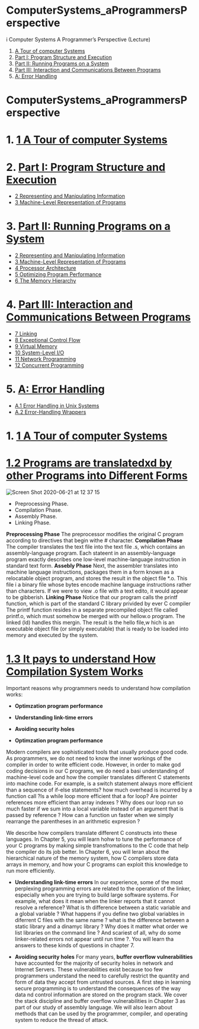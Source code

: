 # ComputerSystems_aProgrammersPerspective
i
Computer Systems A Programmer’s Perspective (Lecture)

1. [A Tour of computer Systems]()
2. [Part I: Program Structure and Execution]()
3. [Part II: Running Programs on a System]()
4. [Part III: Interaction and Communications Between Programs]()
5. [A: Error Handling]()


# ComputerSystems_aProgrammersPerspective

# 1. [1 A Tour of computer Systems]()
# 2. [Part I: Program Structure and Execution]()
* [2 Representing and Manipulating Information]()
* [3 Machine-Level Representation of Programs]()
     
# 3. [Part II: Running Programs on a System]()
* [2 Representing and Manipulating Information]()
* [3 Machine-Level Representation of Programs]()
* [4 Processor Architecture]()
* [5 Optimizing Program Performance]()
* [6 The Memory Hierarchy]()
# 4. [Part III: Interaction and Communications Between Programs]()
* [7 Linking]()
* [8 Exceptional Control Flow]()
* [9 Virtual Memory]()
* [10 System-Level I/O]()
* [11 Network Programming]()
* [12 Concurrent Programming]()
# 5. [A: Error Handling]()
* [A.1 Error Handling in Unix Systems]()
* [A.2 Error-Handling Wrappers]()

# 1. [1 A Tour of computer Systems]()
# [1.2 Programs are translatedxd by other Programs into Different Forms]()

![Screen Shot 2020-06-21 at 12 37 15](https://user-images.githubusercontent.com/24994818/85231358-f5a97080-b3bb-11ea-98a8-00e139f7212c.png)

* Preprocessing Phase.
* Compilation Phase.
* Assembly Phase.
* Linking Phase.

**Preprocessing Phase**
The preprocessor modifies the original C program according to directives that begin withe # character. 
**Compilation Phase**
The compiler translates the text file into the text file .s, which contains an assembly-language program. Each stateent in an assembly-language program exactly describes one low-level machine-language instruction in standard text form.
**Assebly Phase**
Next, the assembler translates into machine language instructions, packages them in a form known as a relocatable object program, and stores the result in the object file *.o. This file i a binary file whose bytes encode machine language instructions rather than characters. If we were to view .o file with a text edito, it would appear to be gibberish.
**Linking Phase**
Notice that our program calls the printf function, which is part of the standard C library privided by ever C compiler The printf function resides in a separate precompiled object file called printf.o, which must somehow be merged with our hellow.o program. The linked (ld) handles this mergin. The result is the hello file,w hich is an executable object file (or simply executable) that is ready to be loaded into memory and executed by the system.

# [1.3 It pays to understand How Compilation System Works]()

Important reasons why programmers needs to understand how compilation works:

- **Optimzation program performance**
- **Understanding link-time errors**
- **Avoiding security holes**


- **Optimzation program performance**

Modern compilers are sophisticated tools that usually produce good code. As programmers, we do not need to know the inner workings of the compiler in order to write efficient code. However, in order to make god coding decisions in our C programs, we do need a basi understanding of machine-level code and how the compiler translates different C statements into machine code. For example, is a switch statement always more efficient than a sequence of if-else statements? how much overhead is incurred by a function call ?Is a while loop more efficient that a for loop? Are pointer references more efficient than array indexes ? Why does our loop run so much faster if we sum into a local variable instead of an argument that is passed by reference ? How can a function un faster when we simply rearrange the parentheses in an arithmetic expresion ?

We describe how compilers translate different C constructs into these languages. In Chapter 5, you will learn hohw to tune the performance of your C programs by making simple transfromations to the C code that help the compiler do its job better. In Chapter 6, you will leran about the hierarchical nature of the memory system, how C compilers store data arrays in memory, and how your C programs can exploit this knowledge to run more efficiently.

- **Understanding link-time errors**
In our experience, some of the most perplexing programming errors are related to the operation of the linker, especially when you are trying to build large software systems. For example, what does it mean when the linker reports that it cannot resolve a reference? What is th difference between a static variable and a global variable ? What happens if you define two global variables in diferrent C files with the same name ? what is the difference between a static library and a dinamyc library ? Why does it matter what order we list libraries on the command line ? And scariest of all, why do some linker-related errors not appear until run time ?. You will learn tha answers to these kinds of questions in chapter 7.

- **Avoiding security holes**
For many years, **buffer overflow vulnerabilities** have accounted for the majority of security holes in network and Internet Servers. These vulnerabilities exist because too few programmers understand the need to carefully restrict the quantity and form of data they accept from untrusted sources. A first step in learning secure programming is to understand the consequences of the way data nd control information are stored on the program stack. We cover the stack discipline and buffer overflow vulnerabilities in Chapter 3 as part of our study of assembly language. We will also learn about methods that can be used by the programmer, compiler, and operating system to reduce the thread of attack.

